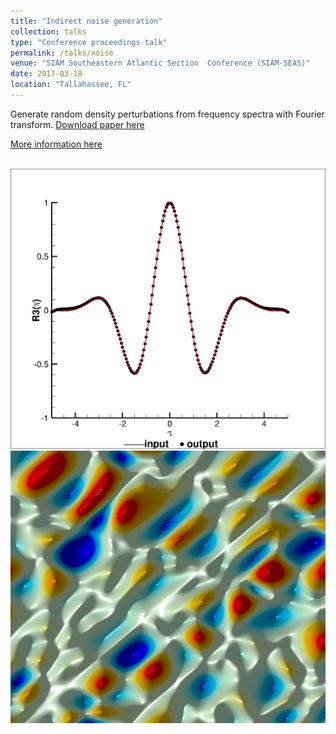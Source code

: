 ```yaml
---
title: "Indirect noise generation"
collection: talks
type: "Conference proceedings talk"
permalink: /talks/noise
venue: "SIAM Southeastern Atlantic Section	Conference (SIAM-SEAS)"
date: 2017-03-18
location: "Tallahassee, FL"
---
```


Generate random density perturbations from frequency spectra with Fourier transform.
[Download paper here](http://huanghua1668.github.io/files/entropy.pdf)

[More information here](https://siamseas.fsu.edu/2017/events/programSIAM-SEAS.pdf)

<br/><img src='/images/spectra.tif'>
<br/><img src='/images/entropy_2d.tiff'>
